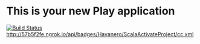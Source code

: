 This is your new Play application
=================================


[![Build Status](http://57b5f2fe.ngrok.io/api/badges/Havanero/ScalaActivateProject/status.svg)](http://57b5f2fe.ngrok.io/Havanero/ScalaActivateProject)
http://57b5f2fe.ngrok.io/api/badges/Havanero/ScalaActivateProject/cc.xml


